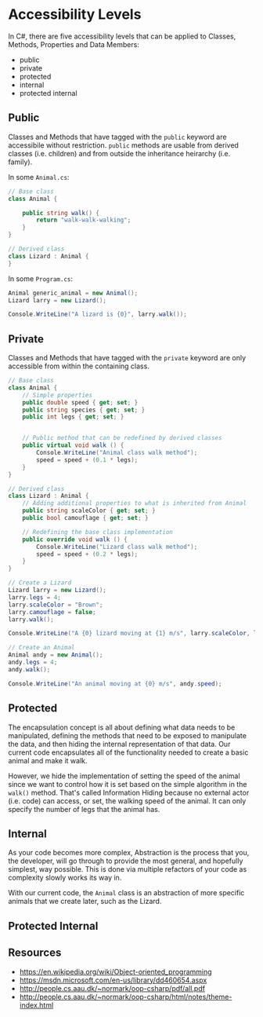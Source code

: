 # Accessibility Levels

In C#, there are five accessibility levels that can be applied to Classes, Methods, Properties and Data Members:

- public
- private
- protected
- internal
- protected internal

## Public

Classes and Methods that have tagged with the `public` keyword are accessibile without restriction. `public` methods are usable from derived classes (i.e. children) and from outside the inheritance heirarchy (i.e. family).

In some `Animal.cs`:

```c#
// Base class
class Animal {

    public string walk() {
        return "walk-walk-walking";
    }
}

// Derived class
class Lizard : Animal {
}
```

In some `Program.cs`:

```c#
Animal generic_animal = new Animal();
Lizard larry = new Lizard();

Console.WriteLine("A lizard is {0}", larry.walk());
```

## Private

Classes and Methods that have tagged with the `private` keyword are only accessible from within the containing class.


```c#
// Base class
class Animal {
    // Simple properties
    public double speed { get; set; }
    public string species { get; set; }
    public int legs { get; set; }


    // Public method that can be redefined by derived classes
    public virtual void walk () {
        Console.WriteLine("Animal class walk method");
        speed = speed + (0.1 * legs);
    }
}

// Derived class
class Lizard : Animal {
    // Adding additional properties to what is inherited from Animal
    public string scaleColor { get; set; }
    public bool camouflage { get; set; }

    // Redefining the base class implementation
    public override void walk () {
        Console.WriteLine("Lizard class walk method");
        speed = speed + (0.2 * legs);
    }
}

// Create a Lizard
Lizard larry = new Lizard();
larry.legs = 4;
larry.scaleColor = "Brown";
larry.camouflage = false;
larry.walk();

Console.WriteLine("A {0} lizard moving at {1} m/s", larry.scaleColor, larry.speed);

// Create an Animal
Animal andy = new Animal();
andy.legs = 4;
andy.walk();

Console.WriteLine("An animal moving at {0} m/s", andy.speed);

```

## Protected

The encapsulation concept is all about defining what data needs to be manipulated, defining the methods that need to be exposed to manipulate the data, and then hiding the internal representation of that data. Our current code encapsulates all of the functionality needed to create a basic animal and make it walk.

However, we hide the implementation of setting the speed of the animal since we want to control how it is set based on the simple algorithm in the `walk()` method.  That's called Information Hiding because no external actor (i.e. code) can access, or set, the walking speed of the animal. It can only specify the number of legs that the animal has.


## Internal

As your code becomes more complex, Abstraction is the process that you, the developer, will go through to provide the most general, and hopefully simplest, way possible. This is done via multiple refactors of your code as complexity slowly works its way in.

With our current code, the `Animal` class is an abstraction of more specific animals that we create later, such as the Lizard.


## Protected Internal

## Resources
* https://en.wikipedia.org/wiki/Object-oriented_programming
* https://msdn.microsoft.com/en-us/library/dd460654.aspx
* http://people.cs.aau.dk/~normark/oop-csharp/pdf/all.pdf
* http://people.cs.aau.dk/~normark/oop-csharp/html/notes/theme-index.html
